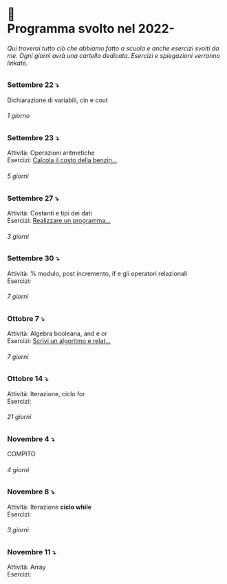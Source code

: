 # 🎒 <br /> Programma svolto nel 2022-

###### Qui troverai tutto ciò che abbiamo fatto a scuola e anche esercizi svolti da me. Ogni giorni avrà una cartella dedicata. Esercizi e spiegazioni verranno linkate.

### Settembre 22 ⤵️
Dichiarazione di variabili, cin e cout

###### 1 giorno

### Settembre 23 ⤵️
Attività: Operazioni aritmetiche <br />
Esercizi: [Calcola il costo della benzin...](https://github.com/plumkewe/scuola/blob/6d5e55d51b78d94c3e3fe9bddf92b53278aab0bc/Attivit%C3%A0%20svolta/Settembre/Settembre%2023/23settembre.md)


###### 5 giorni

### Settembre 27 ⤵️
Attività: Costanti e tipi dei dati <br />
Esercizi: [Realizzare un programma...](https://github.com/plumkewe/scuola/tree/main/Attività%20svolta/Settembre/Settembre%2027)

###### 3 giorni

### Settembre 30 ⤵️
Attività: % modulo, post incremento, if e gli operatori relazionali <br />
Esercizi: []()

###### 7 giorni

### Ottobre 7 ⤵️
Attività: Algebra booleana, and e or <br />
Esercizi: [Scrivi un algoritmo e relat...](https://github.com/plumkewe/scuola/tree/main/Attività%20svolta/Ottobre/Ottobre%207)

###### 7 giorni

### Ottobre 14 ⤵️
Attività: Iterazione, ciclo for <br />
Esercizi: []()

###### 21 giorni

### Novembre 4 ⤵️
COMPITO

###### 4 giorni

### Novembre 8 ⤵️
Attività: Iterazione **ciclo while** <br />
Esercizi: []()

###### 3 giorni

### Novembre 11 ⤵️
Attività: Array <br />
Esercizi: []()
